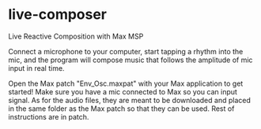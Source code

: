 # live-composer
Live Reactive Composition with Max MSP

Connect a microphone to your computer, start tapping a rhythm into the mic, and the program will compose music that follows the amplitude of mic input in real time.

Open the Max patch "Env_Osc.maxpat" with your Max application to get started! Make sure you have a mic connected to Max so you can input signal. As for the audio files, they are meant to be downloaded and placed in the same folder as the Max patch so that they can be used. Rest of instructions are in patch.
